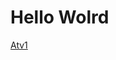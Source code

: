 <!DOCTYPE html>
<html lang="en">
<head>
    <meta charset="UTF-8">
    <meta name="viewport" content="width=device-width, initial-scale=1.0">
    <meta http-equiv="X-UA-Compatible" content="ie=edge">
    <title>Document</title>
</head>
<body>
    <h1>Hello Wolrd</h1>
     <a href="./atividadeslms.github.io/atv1/atividade1.html">Atv1</a>
    
</body>
</html>
